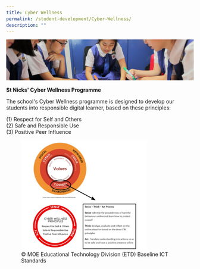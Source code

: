 ```yaml
---
title: Cyber Wellness
permalink: /student-development/Cyber-Wellness/
description: ""
---
```

![](/images/Student-Development_v2.jpg)


<b>St Nicks' Cyber Wellness Programme</b>  
  
The school's Cyber Wellness programme is designed to develop our students into responsible digital learner, based on these principles:  
  
(1) Respect for Self and Others  
(2) Safe and Responsible Use  
(3) Positive Peer Influence

<figure><img src="/images/Cyberwellness%20Image.jpg" style="width:80%"><figcaption> © MOE Educational Technology Division (ETD) Baseline ICT Standards</figcaption></figure>